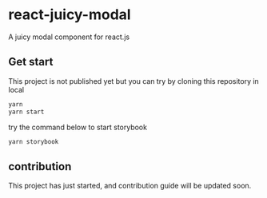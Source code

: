 # react-juicy-modal

A juicy modal component for react.js

## Get start

This project is not published yet but you can try by cloning this repository in local

```bash
yarn
yarn start

```

try the command below to start storybook

```bash
yarn storybook
```

## contribution

This project has just started, and contribution guide will be updated soon.
